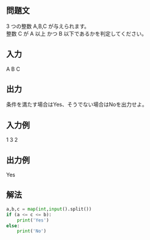 ## 問題文
3 つの整数 A,B,C が与えられます。  
整数 C が A 以上 かつ B 以下であるかを判定してください。
## 入力
A B C
## 出力
条件を満たす場合はYes、そうでない場合はNoを出力せよ。
## 入力例
1 3 2
## 出力例
Yes
## 解法

```python
a,b,c = map(int,input().split())
if (a <= c <= b):
    print('Yes')
else:
    print('No')